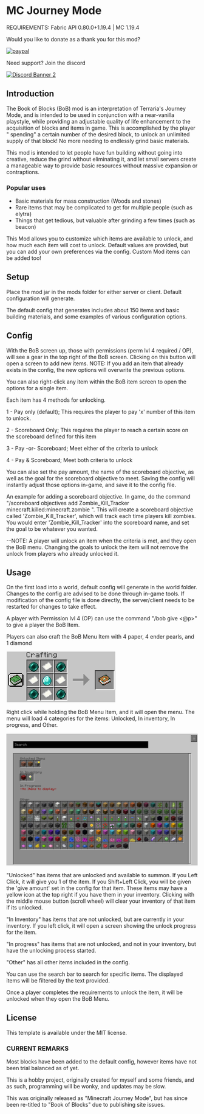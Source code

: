 # MC Journey Mode

REQUIREMENTS: Fabric API 0.80.0+1.19.4 | MC 1.19.4

Would you like to donate as a thank you for this mod?

[![paypal](https://www.paypalobjects.com/en_US/i/btn/btn_donate_LG.gif)](https://www.paypal.com/cgi-bin/webscr?cmd=_s-xclick&hosted_button_id=Y8VAGKEDWKDGQ)

Need support? Join the discord

[![Discord Banner 2](https://discordapp.com/api/guilds/965017631855902810/widget.png?style=banner2)](https://discord.gg/KJZyqpJf3T)

## Introduction

The Book of Blocks (BoB) mod is an interpretation of Terraria's Journey Mode, and is intended to be used in conjunction with a near-vanilla playstyle, while providing an adjustable
quality of life enhancement to the acquisition of blocks and items in game. This is accomplished by the player "
spending" a certain number of the desired block, to unlock an unlimited supply of that block! No more needing to
endlessly grind basic materials.

This mod is intended to let people have fun building without going into creative, reduce the grind without eliminating
it, and let small servers create a manageable way to provide basic resources without massive expansion or contraptions.

### Popular uses

* Basic materials for mass construction (Woods and stones)
* Rare items that may be complicated to get for multiple people (such as elytra)
* Things that get tedious, but valuable after grinding a few times (such as beacon)

This Mod allows you to customize which items are available to unlock, and how much each item will cost to unlock.
Default values are provided, but you can add your own preferences via the config. Custom Mod items can be added too! 

## Setup

Place the mod jar in the mods folder for either server or client. Default configuration will generate.

The default config that generates includes about 150 items and basic building materials, and some examples of various configuration options.

## Config
With the BoB screen up, those with permissions (perm lvl 4 required / OP), will see a gear in the top right of the BoB screen.
Clicking on this button will open a screen to add new items. NOTE: If you add an item that already exists in the config, the new options will overwrite the previous options.

You can also right-click any item within the BoB item screen to open the options for a single item.

Each item has 4 methods for unlocking. 

1 - Pay only (default); This requires the player to pay 'x' number of this item to unlock. 

2 - Scoreboard Only; This requires the player to reach a certain score on the scoreboard defined for this item

3 - Pay -or- Scoreboard; Meet either of the criteria to unlock

4 - Pay & Scoreboard; Meet both criteria to unlock

You can also set the pay amount, the name of the scoreboard objective, as well as the goal for the scoreboard objective to meet.
Saving the config will instantly adjust those options in-game, and save it to the config file.

An example for adding a scoreboard objective. In game, do the command "/scoreboard objectives add Zombie_Kill_Tracker minecraft.killed:minecraft.zombie
". This will create a scoreboard objective called 'Zombie_Kill_Tracker', which will track each time players kill zombies. You would enter 'Zombie_Kill_Tracker' into the scoreboard name, and set the goal to be whatever you wanted.

--NOTE: A player will unlock an item when the criteria is met, and they open the BoB menu. Changing the goals to unlock the item will not remove the unlock from players who already unlocked it.

## Usage

On the first load into a world, default config will generate in the world folder. Changes to the config are advised to be done through in-game tools. If modification of the config file is done directly, the server/client needs to be restarted for changes to take effect.

A player with Permission lvl 4 (OP) can use the command "/bob give <@p>" to give a player the BoB Item.

Players can also craft the BoB Menu Item with 4 paper, 4 ender pearls, and 1 diamond

<img src="https://github.com/eternalfragment/mcbookofblocks/blob/master/src/main/resources/imgs/bob_recipe.png">

Right click while holding the BoB Menu Item, and it will open the menu. The menu will load 4 categories for the items: Unlocked, In inventory, In progress, and Other.

<img src="https://github.com/eternalfragment/mcbookofblocks/blob/master/src/main/resources/imgs/bob_gui.png">

"Unlocked" has items that are unlocked and available to summon. If you Left Click, it will give you 1 of the item. If you Shift+Left Click, you will be given the 'give amount' set in the config for that item. These items may have a yellow icon at the top right if you have them in your inventory. Clicking with the middle mouse button (scroll wheel) will clear your inventory of that item if its unlocked.

"In Inventory" has items that are not unlocked, but are currently in your inventory. If you left click, it will open a screen showing the unlock progress for the item.

"In progress" has items that are not unlocked, and not in your inventory, but have the unlocking process started. 

"Other" has all other items included in the config.

You can use the search bar to search for specific items. The displayed items will be filtered by the text provided.

Once a player completes the requirements to unlock the item, it will be unlocked when they open the BoB Menu.

## License

This template is available under the MIT license.

### CURRENT REMARKS
Most blocks have been added to the default config, however items have not been trial balanced as of yet.

This is a hobby project, originally created for myself and some friends, and as such, programming will be wonky, and updates may be slow.

This was originally released as "Minecraft Journey Mode", but has since been re-titled to "Book of Blocks" due to publishing site issues.